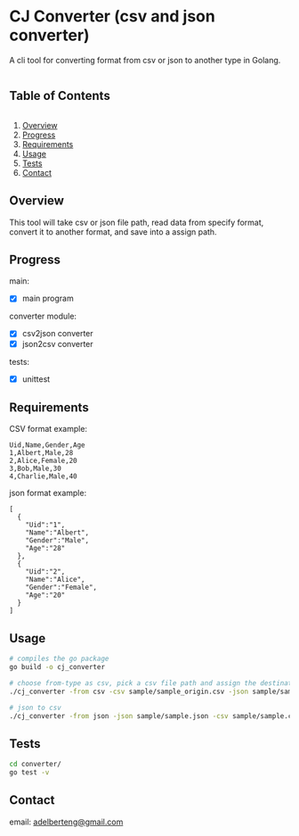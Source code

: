 # CJ Converter (csv and json converter)
A cli tool for converting format from csv or json to another type in Golang.


<summary><h2 style="display: inline-block">Table of Contents</h2></summary>
<ol>
  <li><a href="#overview">Overview</a></li>
  <li><a href="#progress">Progress</a></li>
  <li><a href="#requirements">Requirements</a></li>
  <li><a href="#usage">Usage</a></li>
  <li><a href="#tests">Tests</a></li>
  <li><a href="#contact">Contact</a></li>
</ol>

## Overview
This tool will take csv or json file path, read data from specify format, convert it to another format, and save into a assign path.

## Progress
main:
+ [x] main program   

converter module:
+ [x] csv2json converter
+ [x] json2csv converter  

tests:
+ [x] unittest
   
   

## Requirements
CSV format example:
```
Uid,Name,Gender,Age
1,Albert,Male,28
2,Alice,Female,20
3,Bob,Male,30
4,Charlie,Male,40
```

json format example:
```
[
  {
    "Uid":"1",
    "Name":"Albert",
    "Gender":"Male",
    "Age":"28"
  },
  {
    "Uid":"2",
    "Name":"Alice",
    "Gender":"Female",
    "Age":"20"
  }
]
```

## Usage
``` bash
# compiles the go package
go build -o cj_converter

# choose from-type as csv, pick a csv file path and assign the destination for json file.
./cj_converter -from csv -csv sample/sample_origin.csv -json sample/sample.json

# json to csv
./cj_converter -from json -json sample/sample.json -csv sample/sample.csv 

```

## Tests
``` bash
cd converter/
go test -v
```

## Contact
email: adelberteng@gmail.com

